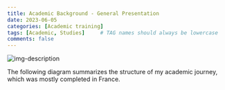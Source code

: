 ```yaml
---
title: Academic Background - General Presentation
date: 2023-06-05
categories: [Academic training]
tags: [Academic, Studies]     # TAG names should always be lowercase
comments: false
---
```


![img-description]({{site.baseurl}}/assets/img/Academic_Background/Rolland_academic_training.png)

The following diagram summarizes the structure of my academic journey, which was mostly completed in France.


